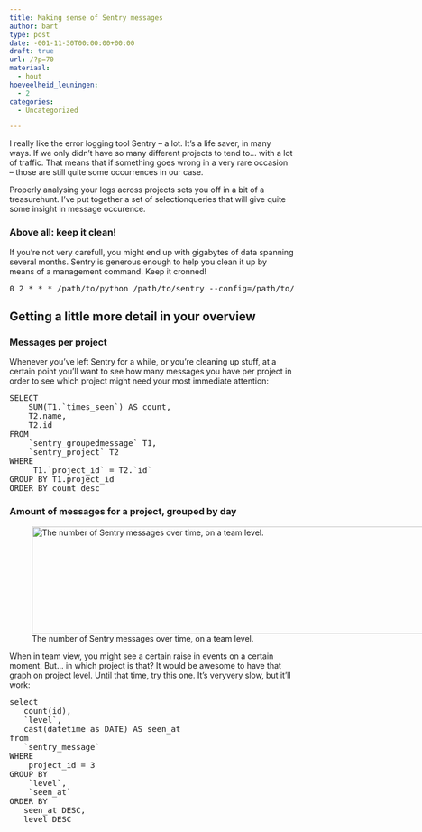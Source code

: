 ```yaml
---
title: Making sense of Sentry messages
author: bart
type: post
date: -001-11-30T00:00:00+00:00
draft: true
url: /?p=70
materiaal:
  - hout
hoeveelheid_leuningen:
  - 2
categories:
  - Uncategorized

---
```

I really like the error logging tool Sentry &#8211; a lot. It&#8217;s a life saver, in many ways. If we only didn&#8217;t have so many different projects to tend to&#8230; with a lot of traffic. That means that if something goes wrong in a very rare occasion &#8211; those are still quite some occurrences in our case.

Properly analysing your logs across projects sets you off in a bit of a treasurehunt. I&#8217;ve put together a set of selectionqueries that will give quite some insight in message occurence.

### Above all: keep it clean!

If you&#8217;re not very carefull, you might end up with gigabytes of data spanning several months. Sentry is generous enough to help you clean it up by means of a management command. Keep it cronned!

<pre>0 2 * * * /path/to/python /path/to/sentry --config=/path/to/settings.py cleanup --days=7</pre>

## Getting a little more detail in your overview

### Messages per project

Whenever you&#8217;ve left Sentry for a while, or you&#8217;re cleaning up stuff, at a certain point you&#8217;ll want to see how many messages you have per project in order to see which project might need your most immediate attention:

<pre>SELECT 
    SUM(T1.`times_seen`) AS count, 
    T2.name, 
    T2.id
FROM
    `sentry_groupedmessage` T1,
    `sentry_project` T2
WHERE
     T1.`project_id` = T2.`id`
GROUP BY T1.project_id
ORDER BY count desc</pre>

### Amount of messages for a project, grouped by day

<figure id="attachment_73" aria-describedby="caption-attachment-73" style="width: 983px" class="wp-caption alignnone"><img decoding="async" loading="lazy" class="wp-image-73 size-full" src="http://www.bartstroeken.nl/wp-content/uploads/2015/04/Screen-Shot-2015-04-17-at-14.12.24.png" alt="The number of Sentry messages over time, on a team level." width="983" height="190" srcset="https://www.bartstroeken.nl/wp-content/uploads/2015/04/Screen-Shot-2015-04-17-at-14.12.24.png 983w, https://www.bartstroeken.nl/wp-content/uploads/2015/04/Screen-Shot-2015-04-17-at-14.12.24-300x58.png 300w" sizes="(max-width: 983px) 100vw, 983px" /><figcaption id="caption-attachment-73" class="wp-caption-text">The number of Sentry messages over time, on a team level.</figcaption></figure>

When in team view, you might see a certain raise in events on a certain moment. But&#8230; in which project is that? It would be awesome to have that graph on project level. Until that time, try this one. It&#8217;s veryvery slow, but it&#8217;ll work:

<pre>select 
   count(id), 
   `level`,
   cast(datetime as DATE) AS seen_at 
from 
   `sentry_message`
WHERE 
    project_id = 3
GROUP BY 
    `level`,
    `seen_at`
ORDER BY 
   seen_at DESC, 
   level DESC</pre>

&nbsp;